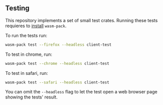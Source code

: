 ## Testing

This repository implements a set of small test crates.
Running these tests requieres to [install](https://rustwasm.github.io/wasm-pack/installer/)
`wasm-pack`.

To run the tests run:

```bash
wasm-pack test --firefox --headless client-test
```

To test in chrome, run:

```bash
wasm-pack test --chrome --headless client-test
```

To test in safari, run:

```bash
wasm-pack test --safari --headless client-test
```

You can omit the `--headless` flag to let the test open a web browser page showing the tests' result.
